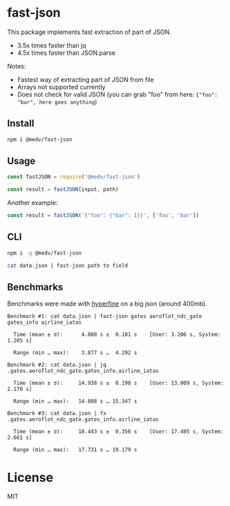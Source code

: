 # fast-json

This package implements fast extraction of part of JSON. 

* 3.5x times faster than jq
* 4.5x times faster than JSON.parse

Notes:

* Fastest way of extracting part of JSON from file
* Arrays not supported currently
* Does not check for valid JSON (you can grab "foo" from here: `{"foo": "bar", here goes anything`)

## Install

```bash
npm i @medv/fast-json
```

## Usage

```js
const fastJSON = require('@medv/fast-json')

const result = fastJSON(input, path)
```

Another example:

```js
const result = fastJSON('{"foo": {"bar": 1}}', ['foo', 'bar'])
```

## CLI

```bash
npm i -g @medv/fast-json
```

```bash
cat data.json | fast-json path to field
```

## Benchmarks

Benchmarks were made with [hyperfine](https://github.com/sharkdp/hyperfine) on a big json (around 400mb).

```
Benchmark #1: cat data.json | fast-json gates aeroflot_ndc_gate gates_info airline_iatas

  Time (mean ± σ):      4.080 s ±  0.181 s    [User: 3.206 s, System: 1.205 s]

  Range (min … max):    3.877 s …  4.292 s

Benchmark #2: cat data.json | jq .gates.aeroflot_ndc_gate.gates_info.airline_iatas

  Time (mean ± σ):     14.938 s ±  0.198 s    [User: 13.009 s, System: 2.170 s]

  Range (min … max):   14.808 s … 15.347 s

Benchmark #3: cat data.json | fx .gates.aeroflot_ndc_gate.gates_info.airline_iatas

  Time (mean ± σ):     18.443 s ±  0.356 s    [User: 17.495 s, System: 2.661 s]

  Range (min … max):   17.731 s … 19.179 s

```

# License

MIT
